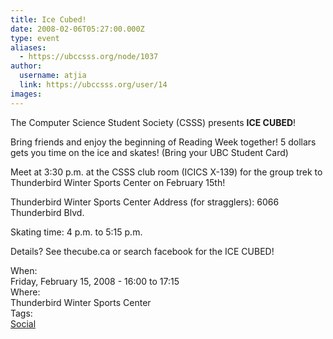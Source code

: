 ```yaml
---
title: Ice Cubed! 
date: 2008-02-06T05:27:00.000Z
type: event
aliases:
  - https://ubccsss.org/node/1037
author:
  username: atjia
  link: https://ubccsss.org/user/14
images:
---
```


<div class="field field-name-body field-type-text-with-summary field-label-hidden"><div class="field-items"><div class="field-item even"><p>The Computer Science Student Society (CSSS) presents <strong>ICE CUBED</strong>!</p>
<p>Bring friends and enjoy the beginning of Reading Week together!  5 dollars gets you time on the ice and skates! (Bring your UBC Student Card)</p>
<p>Meet at 3:30 p.m. at the CSSS club room (ICICS X-139) for the group trek to Thunderbird Winter Sports Center on February 15th!</p>
<p>Thunderbird Winter Sports Center Address (for stragglers): 6066 Thunderbird Blvd.</p>
<p>Skating time: 4 p.m. to 5:15 p.m.</p>
<p>Details? See thecube.ca or search facebook for the ICE CUBED!</p>
</div></div></div><div class="field field-name-field-dates field-type-datetime field-label-above"><div class="field-label">When:&#xA0;</div><div class="field-items"><div class="field-item even"><span class="date-display-single">Friday, February 15, 2008 - <span class="date-display-range"><span class="date-display-start">16:00</span> to <span class="date-display-end">17:15</span></span></span></div></div></div><div class="field field-name-field-location field-type-text field-label-above"><div class="field-label">Where:&#xA0;</div><div class="field-items"><div class="field-item even">Thunderbird Winter Sports Center</div></div></div>    <footer>
    <div class="field field-name-field-tags field-type-taxonomy-term-reference field-label-above"><div class="field-label">Tags:&#xA0;</div><div class="field-items"><div class="field-item even"><a href="/social">Social</a></div></div></div>      </footer>